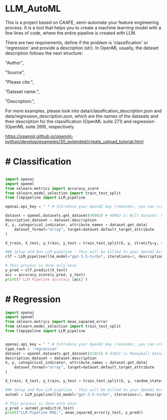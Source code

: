 # LLM_AutoML

This is a project based on CAAFE, semi-automate your feature engineering process. It is a tool that helps you to create a machine learning model with a few lines of code, where the entire pipeline is created with LLM.

There are two requirements, define if the problem is 'classification' or 'regression' and provide a description (str). In OpenML usually, the dataset description follows the next structure:

"Author",

"Source",

"Please cite:",

“Dataset name:",

"Description:",

For more examples, please look into data/classification_description.json and data/regression_description.json, which are the names of the datasets and their description for the classification (OpenML suite 271) and regression (OpenML suite 269), respectively.

https://openml.github.io/openml-python/develop/examples/30_extended/create_upload_tutorial.html

# # Classification

```python

import openai
import openml
from sklearn.metrics import accuracy_score
from sklearn.model_selection import train_test_split
from llmpipeline import LLM_pipeline

openai.api_key = " " # Introduce your OpenAI key (reminder, you can create a Key with a free account, up to €5 budget "21/08/2023", equivalent to approximately running this framework 500 or more with 3 pipelines solutions)

dataset = openml.datasets.get_dataset(40983) # 40983 is Wilt dataset: https://www.openml.org/search?type=data&status=active&id=40983
description_dataset = dataset.description
X, y, categorical_indicator, attribute_names = dataset.get_data(
    dataset_format="array", target=dataset.default_target_attribute
)

X_train, X_test, y_train, y_test = train_test_split(X, y, stratify=y, random_state=0)

### Setup and Run LLM pipeline - This will be billed to your OpenAI Account!
clf = LLM_pipeline(llm_model="gpt-3.5-turbo", iterations=3, description_dataset=description_dataset, make_ensemble=True).fit(X_train, y_train)

# This process is done only once
y_pred = clf.predict(X_test)
acc = accuracy_score(y_pred, y_test)
print(f'LLM Pipeline accuracy {acc}')

```

# # Regression

```python
import openai
import openml
from sklearn.metrics import mean_squared_error
from sklearn.model_selection import train_test_split
from llmpipeline import LLM_pipeline


openai.api_key = " " # Introduce your OpenAI key (reminder, you can create a Key with a free account, up to €5 budget "21/08/2023", equivalent to approximately running this framework 500 or more times with 3 pipelines solutions)
type_task = 'regression'
dataset = openml.datasets.get_dataset(41021) # 41021 is Moneyball dataset: https://www.openml.org/search?type=data&status=active&id=41021
description_dataset = dataset.description
X, y, categorical_indicator, attribute_names = dataset.get_data(
    dataset_format="array", target=dataset.default_target_attribute
)

X_train, X_test, y_train, y_test = train_test_split(X, y, random_state=0)

### Setup and Run LLM pipeline - This will be billed to your OpenAI Account!
automl = LLM_pipeline(llm_model="gpt-3.5-turbo", iterations=2, description_dataset=description_dataset, task=type_task).fit(X_train, y_train)

# This process is done only once
y_pred = automl.predict(X_test)
print("LLM Pipeline MSE:", mean_squared_error(y_test, y_pred))

```
